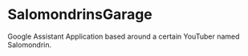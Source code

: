 # SalomondrinsGarage
Google Assistant Application based around a certain YouTuber named Salomondrin.
